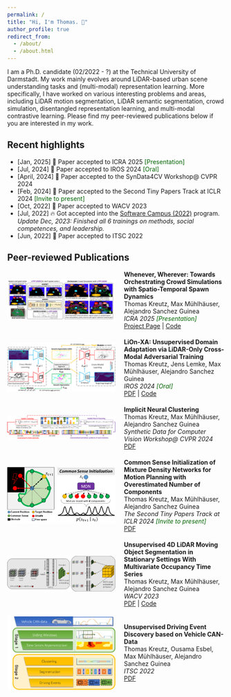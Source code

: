 ```yaml
---
permalink: /
title: "Hi, I'm Thomas. 🤗"
author_profile: true
redirect_from: 
  - /about/
  - /about.html
---
```


I am a Ph.D. candidate (02/2022 - ?) at the Technical University of Darmstadt. My work mainly evolves around LiDAR-based urban scene understanding tasks and (multi-modal)
representation learning. More specifically, I have worked on various interesting problems and areas, including LiDAR motion segmentation, LiDAR semantic segmentation, crowd simulation, disentangled representation learning, and multi-modal contrastive learning. Please find my peer-reviewed publications below if you are interested in my work.

## Recent highlights
- [Jan, 2025] 🤘 Paper accepted to ICRA 2025 <span style="color: #006400;">[Presentation]</span>
- [Jul, 2024] 🤘 Paper accepted to IROS 2024 <span style="color: #006400;">[Oral]</span>
- [April, 2024] 🤘 Paper accepted to the SynData4CV Workshop@ CVPR 2024
- [Feb, 2024] 🤘 Paper accepted to the Second Tiny Papers Track at ICLR 2024 <span style="color: #006400;">[Invite to present]</span>
- [Oct, 2022] 🤘 Paper accepted to WACV 2023
- [Jul, 2022] 🔥 Got accepted into the <a href="https://softwarecampus.de/en/program/">Software Campus (2022)</a> program. *Update Dec, 2023: Finished all 6 trainings on methods, social competences, and leadership.*
- [Jun, 2022] 🤘 Paper accepted to ITSC 2022

## Peer-reviewed Publications
<div style="display: flex; align-items: center; gap: 20px; margin-bottom: 20px;">
    <img src="/images/publication_images/ntppgmm.png" alt="a" width="250px">
    <div>
        <strong>Whenever, Wherever: Towards Orchestrating Crowd Simulations with Spatio-Temporal Spawn Dynamics</strong><br>
        Thomas Kreutz, Max Mühlhäuser, Alejandro Sanchez Guinea<br>
        <em>ICRA 2025 <span style="color: #006400;">[Presentation]</span></em><br>
        <!--- <em><span style="color: #33beff;">Paper coming soon</span></em><br> -->
      <a href="https://thkreutz.github.io/projects/crowdorchestra.html">Project Page</a> |
          <a href="https://github.com/thkreutz/crowdorchestrationsim">Code</a>
    </div>
</div>

<div style="display: flex; align-items: center; gap: 20px; margin-bottom: 20px;">
    <img src="/images/publication_images/LionXA.png" alt="a" width="250px">
    <div>
        <strong>LiOn-XA: Unsupervised Domain Adaptation via LiDAR-Only Cross-Modal Adversarial Training</strong><br>
        Thomas Kreutz, Jens Lemke, Max Mühlhäuser, Alejandro Sanchez Guinea<br>
        <em>IROS 2024 <span style="color: #006400;">[Oral]</span></em><br>
            <a href="/files/kreutz2024lion.pdf">PDF</a> |
            <a href="https://github.com/JensLe97/lion-xa">Code</a>
    </div>
</div>



<div style="display: flex; align-items: center; gap: 20px; margin-bottom: 20px;">
    <img src="/images/publication_images/inc.png" alt="b" width="250px">
    <div>
        <strong>Implicit Neural Clustering</strong><br>
        Thomas Kreutz, Max Mühlhäuser, Alejandro Sanchez Guinea<br>
        <em>Synthetic Data for Computer Vision Workshop@ CVPR 2024</em><br>
            <a href="/files/kreutz2024implicit.pdf">PDF</a>
    </div>
</div>

<div style="display: flex; align-items: center; gap: 20px; margin-bottom: 20px;">
    <img src="/images/publication_images/csi.png" alt="b" width="250px">
    <div>
        <strong>Common Sense Initialization of Mixture Density Networks for Motion Planning with Overestimated Number of Components</strong><br>
        Thomas Kreutz, Max Mühlhäuser, Alejandro Sanchez Guinea<br>
        <em>The Second Tiny Papers Track at ICLR 2024 <span style="color: #006400;">[Invite to present]</span></em><br>
            <a href="/files/kreutz2024common.pdf">PDF</a>
    </div>
</div>

<div style="display: flex; align-items: center; gap: 20px; margin-bottom: 20px;">
    <img src="/images/publication_images/mots.png" alt="b" width="250px">
    <div>
        <strong>Unsupervised 4D LiDAR Moving Object Segmentation in Stationary Settings With Multivariate Occupancy Time Series</strong><br>
        Thomas Kreutz, Max Mühlhäuser, Alejandro Sanchez Guinea<br>
        <em>WACV 2023</em><br>
        <a href="/files/kreutz2023unsupervised.pdf">PDF</a> | 
        <a href="https://github.com/thkreutz/umosmots">Code</a>
    </div>
</div>

<div style="display: flex; align-items: center; gap: 20px; margin-bottom: 20px;">
    <img src="/images/publication_images/itsc.jpg" alt="b" width="250px">
    <div>
        <strong>Unsupervised Driving Event Discovery based on Vehicle CAN-Data</strong><br>
        Thomas Kreutz, Ousama Esbel, Max Mühlhäuser, Alejandro Sanchez Guinea<br>
        <em>ITSC 2022</em><br>
        <a href="/files/kreutz2022unsupervised.pdf">PDF</a>
    </div>
</div>

